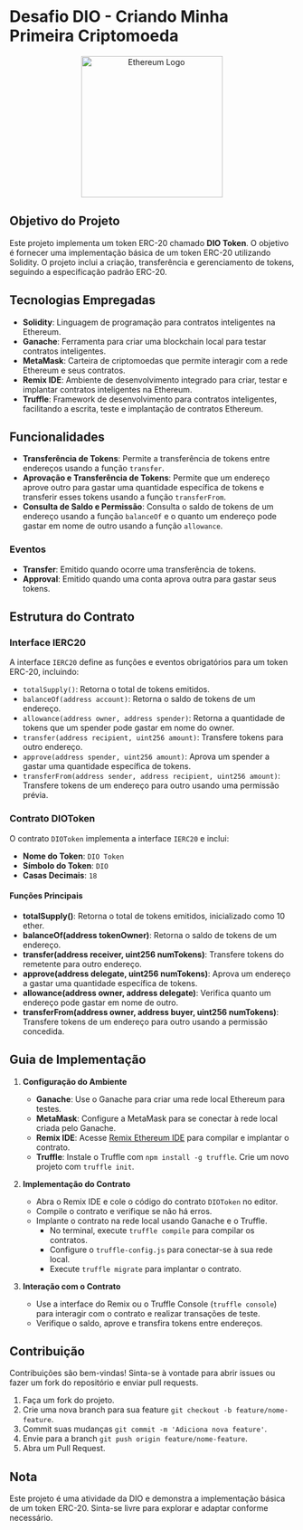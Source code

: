 # Desafio DIO - Criando Minha Primeira Criptomoeda

<div align="center">
  <img src="https://upload.wikimedia.org/wikipedia/commons/e/e0/Ethereum_logo_2014.svg" alt="Ethereum Logo" width="250" />
</div>

## Objetivo do Projeto

Este projeto implementa um token ERC-20 chamado **DIO Token**. O objetivo é fornecer uma implementação básica de um token ERC-20 utilizando Solidity. O projeto inclui a criação, transferência e gerenciamento de tokens, seguindo a especificação padrão ERC-20.

## Tecnologias Empregadas

- **Solidity**: Linguagem de programação para contratos inteligentes na Ethereum.
- **Ganache**: Ferramenta para criar uma blockchain local para testar contratos inteligentes.
- **MetaMask**: Carteira de criptomoedas que permite interagir com a rede Ethereum e seus contratos.
- **Remix IDE**: Ambiente de desenvolvimento integrado para criar, testar e implantar contratos inteligentes na Ethereum.
- **Truffle**: Framework de desenvolvimento para contratos inteligentes, facilitando a escrita, teste e implantação de contratos Ethereum.

## Funcionalidades

- **Transferência de Tokens**: Permite a transferência de tokens entre endereços usando a função `transfer`.
- **Aprovação e Transferência de Tokens**: Permite que um endereço aprove outro para gastar uma quantidade específica de tokens e transferir esses tokens usando a função `transferFrom`.
- **Consulta de Saldo e Permissão**: Consulta o saldo de tokens de um endereço usando a função `balanceOf` e o quanto um endereço pode gastar em nome de outro usando a função `allowance`.

### Eventos

- **Transfer**: Emitido quando ocorre uma transferência de tokens.
- **Approval**: Emitido quando uma conta aprova outra para gastar seus tokens.

## Estrutura do Contrato

### Interface IERC20

A interface `IERC20` define as funções e eventos obrigatórios para um token ERC-20, incluindo:

- `totalSupply()`: Retorna o total de tokens emitidos.
- `balanceOf(address account)`: Retorna o saldo de tokens de um endereço.
- `allowance(address owner, address spender)`: Retorna a quantidade de tokens que um spender pode gastar em nome do owner.
- `transfer(address recipient, uint256 amount)`: Transfere tokens para outro endereço.
- `approve(address spender, uint256 amount)`: Aprova um spender a gastar uma quantidade específica de tokens.
- `transferFrom(address sender, address recipient, uint256 amount)`: Transfere tokens de um endereço para outro usando uma permissão prévia.

### Contrato DIOToken

O contrato `DIOToken` implementa a interface `IERC20` e inclui:

- **Nome do Token**: `DIO Token`
- **Símbolo do Token**: `DIO`
- **Casas Decimais**: `18`

#### Funções Principais

- **totalSupply()**: Retorna o total de tokens emitidos, inicializado como 10 ether.
- **balanceOf(address tokenOwner)**: Retorna o saldo de tokens de um endereço.
- **transfer(address receiver, uint256 numTokens)**: Transfere tokens do remetente para outro endereço.
- **approve(address delegate, uint256 numTokens)**: Aprova um endereço a gastar uma quantidade específica de tokens.
- **allowance(address owner, address delegate)**: Verifica quanto um endereço pode gastar em nome de outro.
- **transferFrom(address owner, address buyer, uint256 numTokens)**: Transfere tokens de um endereço para outro usando a permissão concedida.

## Guia de Implementação

1. **Configuração do Ambiente**
   - **Ganache**: Use o Ganache para criar uma rede local Ethereum para testes.
   - **MetaMask**: Configure a MetaMask para se conectar à rede local criada pelo Ganache.
   - **Remix IDE**: Acesse [Remix Ethereum IDE](https://remix.ethereum.org) para compilar e implantar o contrato.
   - **Truffle**: Instale o Truffle com `npm install -g truffle`. Crie um novo projeto com `truffle init`.

2. **Implementação do Contrato**
   - Abra o Remix IDE e cole o código do contrato `DIOToken` no editor.
   - Compile o contrato e verifique se não há erros.
   - Implante o contrato na rede local usando Ganache e o Truffle.
     - No terminal, execute `truffle compile` para compilar os contratos.
     - Configure o `truffle-config.js` para conectar-se à sua rede local.
     - Execute `truffle migrate` para implantar o contrato.

3. **Interação com o Contrato**
   - Use a interface do Remix ou o Truffle Console (`truffle console`) para interagir com o contrato e realizar transações de teste.
   - Verifique o saldo, aprove e transfira tokens entre endereços.

## Contribuição

Contribuições são bem-vindas! Sinta-se à vontade para abrir issues ou fazer um fork do repositório e enviar pull requests.

1. Faça um fork do projeto.
2. Crie uma nova branch para sua feature `git checkout -b feature/nome-feature`.
3. Commit suas mudanças `git commit -m 'Adiciona nova feature'`.
4. Envie para a branch `git push origin feature/nome-feature`.
5. Abra um Pull Request.

## Nota

Este projeto é uma atividade da DIO e demonstra a implementação básica de um token ERC-20. Sinta-se livre para explorar e adaptar conforme necessário.
